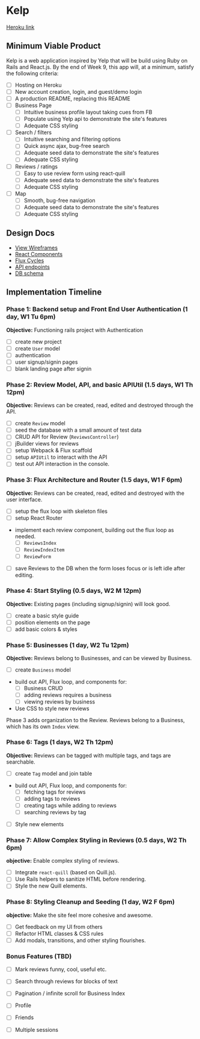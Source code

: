 # Kelp

[Heroku link][heroku]

[heroku]: https://k3lp.herokuapp.com/

## Minimum Viable Product

Kelp is a web application inspired by Yelp that will be build using Ruby on Rails and React.js.  By the end of Week 9, this app will, at a minimum, satisfy the following criteria:

- [ ] Hosting on Heroku
- [ ] New account creation, login, and guest/demo login
- [ ] A production README, replacing this README
- [ ] Business Page
  - [ ] Intuitive business profile layout taking cues from FB
  - [ ] Populate using Yelp api to demonstrate the site's features
  - [ ] Adequate CSS styling
- [ ] Search / filters
  - [ ] Intuitive searching and filtering options
  - [ ] Quick async ajax, bug-free search
  - [ ] Adequate seed data to demonstrate the site's features
  - [ ] Adequate CSS styling
- [ ] Reviews / ratings
  - [ ] Easy to use review form using react-quill
  - [ ] Adequate seed data to demonstrate the site's features
  - [ ] Adequate CSS styling
- [ ] Map
  - [ ] Smooth, bug-free navigation
  - [ ] Adequate seed data to demonstrate the site's features
  - [ ] Adequate CSS styling

## Design Docs
* [View Wireframes][views]
* [React Components][components]
* [Flux Cycles][flux-cycles]
* [API endpoints][api-endpoints]
* [DB schema][schema]

[views]: docs/views.md
[components]: docs/components.md
[flux-cycles]: docs/flux-cycles.md
[api-endpoints]: docs/api-endpoints.md
[schema]: docs/schema.md

## Implementation Timeline

### Phase 1: Backend setup and Front End User Authentication (1 day, W1 Tu 6pm)

**Objective:** Functioning rails project with Authentication

- [ ] create new project
- [ ] create `User` model
- [ ] authentication
- [ ] user signup/signin pages
- [ ] blank landing page after signin

### Phase 2: Review Model, API, and basic APIUtil (1.5 days, W1 Th 12pm)

**Objective:** Reviews can be created, read, edited and destroyed through
the API.

- [ ] create `Review` model
- [ ] seed the database with a small amount of test data
- [ ] CRUD API for Review (`ReviewsController`)
- [ ] jBuilder views for reviews
- [ ] setup Webpack & Flux scaffold
- [ ] setup `APIUtil` to interact with the API
- [ ] test out API interaction in the console.

### Phase 3: Flux Architecture and Router (1.5 days, W1 F 6pm)

**Objective:** Reviews can be created, read, edited and destroyed with the
user interface.

- [ ] setup the flux loop with skeleton files
- [ ] setup React Router
- implement each review component, building out the flux loop as needed.
  - [ ] `ReviewsIndex`
  - [ ] `ReviewIndexItem`
  - [ ] `ReviewForm`
- [ ] save Reviews to the DB when the form loses focus or is left idle
  after editing.

### Phase 4: Start Styling (0.5 days, W2 M 12pm)

**Objective:** Existing pages (including signup/signin) will look good.

- [ ] create a basic style guide
- [ ] position elements on the page
- [ ] add basic colors & styles

### Phase 5: Businesses (1 day, W2 Tu 12pm)

**Objective:** Reviews belong to Businesses, and can be viewed by Business.

- [ ] create `Business` model
- build out API, Flux loop, and components for:
  - [ ] Business CRUD
  - [ ] adding reviews requires a business
  - [ ] viewing reviews by business
- Use CSS to style new reviews

Phase 3 adds organization to the Review. Reviews belong to a Business,
which has its own `Index` view.

### Phase 6: Tags (1 days, W2 Th 12pm)

**Objective:** Reviews can be tagged with multiple tags, and tags are searchable.

- [ ] create `Tag` model and join table
- build out API, Flux loop, and components for:
  - [ ] fetching tags for reviews
  - [ ] adding tags to reviews
  - [ ] creating tags while adding to reviews
  - [ ] searching reviews by tag
- [ ] Style new elements

### Phase 7: Allow Complex Styling in Reviews (0.5 days, W2 Th 6pm)

**objective:** Enable complex styling of reviews.

- [ ] Integrate `react-quill` (based on Quill.js).
- [ ] Use Rails helpers to sanitize HTML before rendering.
- [ ] Style the new Quill elements.

### Phase 8: Styling Cleanup and Seeding (1 day, W2 F 6pm)

**objective:** Make the site feel more cohesive and awesome.

- [ ] Get feedback on my UI from others
- [ ] Refactor HTML classes & CSS rules
- [ ] Add modals, transitions, and other styling flourishes.

### Bonus Features (TBD)
- [ ] Mark reviews funny, cool, useful etc.
- [ ] Search through reviews for blocks of text
- [ ] Pagination / infinite scroll for Business Index
- [ ] Profile
- [ ] Friends
- [ ] Multiple sessions


[phase-one]: docs/phases/phase1.md
[phase-two]: docs/phases/phase2.md
[phase-three]: docs/phases/phase3.md
[phase-four]: docs/phases/phase4.md
[phase-five]: docs/phases/phase5.md
